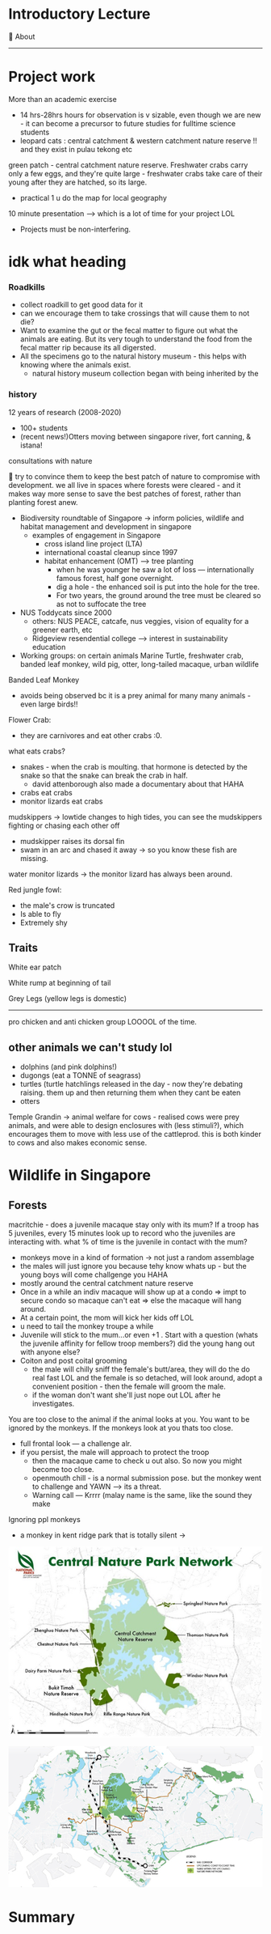 # Introductory Lecture

<aside>
🧠 About

</aside>

---

# Project work

More than an academic exercise

- 14 hrs-28hrs hours for observation is v sizable, even though we are new - it can become a precursor to future studies for fulltime science students
- leopard cats : central catchment & western catchment nature reserve !! and they exist in pulau tekong etc

green patch - central catchment nature reserve. Freshwater crabs carry only a few eggs, and they're quite large - freshwater crabs take care of their young after they are hatched, so its large.

- practical 1 u do the map for local geography

10 minute presentation —> which is a lot of time for your project LOL

- Projects must be non-interfering.

# idk what heading

### Roadkills

- collect roadkill to get good data for it
- can we encourage them to take crossings that will cause them to not die?
- Want to examine the gut or the fecal matter to figure out what the animals are eating. But its very tough to understand the food from the fecal matter rip because its all digersted.
- All the specimens go to the natural history museum - this helps with knowing where the animals exist.
  - natural history museum collection began with being inherited by the

### history

12 years of research (2008-2020)

- 100+ students
- (recent news!)Otters moving between singapore river, fort canning, & istana!

consultations with nature

<aside>
🏣 try to convince them to keep the best patch of nature to compromise with development. we all live in spaces where forests were cleared - and it makes way more sense to save the best patches of forest, rather than planting forest anew.

</aside>

- Biodiversity roundtable of Singapore → inform policies, wildlife and habitat management and development in singapore
  - examples of engagement in Singapore
    - cross island line project (LTA)
    - international coastal cleanup since 1997
    - habitat enhancement (OMT) —> tree planting
      - when he was younger he saw a lot of loss — internationally famous forest, half gone overnight.
      - dig a hole - the enhanced soil is put into the hole for the tree.
      - For two years, the ground around the tree must be cleared so as not to suffocate the tree
- NUS Toddycats since 2000
  - others: NUS PEACE, catcafe, nus veggies, vision of equality for a greener earth, etc
  - Ridgeview resendential college —> interest in sustainability education
- Working groups: on certain animals Marine Turtle, freshwater crab, banded leaf monkey, wild pig, otter, long-tailed macaque, urban wildlife

Banded Leaf Monkey

- avoids being observed bc it is a prey animal for many many animals - even large birds!!

Flower Crab:

- they are carnivores and eat other crabs :0.

what eats crabs?

- snakes - when the crab is moulting. that hormone is detected by the snake so that the snake can break the crab in half.
  - david attenborough also made a documentary about that HAHA
- crabs eat crabs
- monitor lizards eat crabs

mudskippers → lowtide changes to high tides, you can see the mudskippers fighting or chasing each other off

- mudskipper raises its dorsal fin
- swam in an arc and chased it away → so you know these fish are missing.

water monitor lizards → the monitor lizard has always been around.

Red jungle fowl:

- the male's crow is truncated
- Is able to fly
- Extremely shy

## Traits

White ear patch

White rump at beginning of tail

Grey Legs (yellow legs is domestic)

---

pro chicken and anti chicken group LOOOOL of the time.

## other animals we can't study lol

- dolphins (and pink dolphins!)
- dugongs (eat a TONNE of seagrass)
- turtles (turtle hatchlings released in the day - now they're debating raising. them up and then returning them when they cant be eaten
- otters

Temple Grandin → animal welfare for cows - realised cows were prey animals, and were able to design enclosures with (less stimuli?), which encourages them to move with less use of the cattleprod. this is both kinder to cows and also makes economic sense.

# Wildlife in Singapore

## Forests

macritchie - does a juvenile macaque stay only with its mum? If a troop has 5 juveniles, every 15 minutes look up to record who the juveniles are interacting with. what % of time is the juvenile in contact with the mum?

- monkeys move in a kind of formation → not just a random assemblage
- the males will just ignore you because tehy know whats up - but the young boys will come challgenge you HAHA
- mostly around the central catchment nature reserve
- Once in a while an indiv macaque will show up at a condo ⇒ impt to secure condo so macaque can't eat ⇒ else the macaque will hang around.
- At a certain point, the mom will kick her kids off LOL
- u need to tail the monkey troupe a while
- Juvenile will stick to the mum...or even +1 . Start with a question (whats the juvenile affinity for fellow troop members?) did the young hang out with anyone else?
- Coiton and post coital grooming
  - the male will chilly sniff the female's butt/area, they will do the do real fast LOL and the female is so detached, will look around, adopt a convenient position - then the female will groom the male.
  - if the woman don't want she'll just nope out LOL after he investigates.

You are too close to the animal if the animal looks at you. You want to be ignored by the monkeys. If the monkeys look at you thats too close.

- full frontal look — a challenge alr.
- if you persist, the male will approach to protect the troop
  - then the macaque came to check u out also. So now you might become too close.
  - openmouth chill - is a normal submission pose. but the monkey went to challenge and YAWN —> its a threat.
  - Warning call — Krrrr (malay name is the same, like the sound they make

Ignoring ppl monkeys

- a monkey in kent ridge park that is totally silent →

![Introducto%20bd41c/Untitled.png](Introducto%20bd41c/Untitled.png)

![Introducto%20bd41c/Untitled%201.png](Introducto%20bd41c/Untitled%201.png)

##

# Summary
